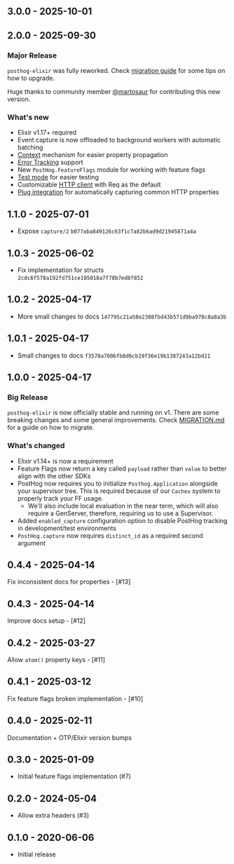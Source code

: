 ## 3.0.0 - 2025-10-01



## 2.0.0 - 2025-09-30

### Major Release

`posthog-elixir` was fully reworked. Check [migration guide](MIGRATION.md#v1-v2)
for some tips on how to upgrade.

Huge thanks to community member [@martosaur](https://github.com/martosaur) for contributing this new version.

### What's new

- Elixir v1.17+ required
- Event capture is now offloaded to background workers with automatic batching
- [Context](README.md#context) mechanism for easier property propagation
- [Error Tracking](README.md#error-tracking) support
- New `PostHog.FeatureFlags` module for working with feature flags
- [Test mode](`PostHog.Test`) for easier testing
- Customizable [HTTP client](`PostHog.API.Client`) with Req as the default
- [Plug integration](`PostHog.Integrations.Plug`) for automatically capturing common HTTP properties

## 1.1.0 - 2025-07-01

- Expose `capture/2` `b077aba849126c63f1c7a82b6ad9d21945871a4a`

## 1.0.3 - 2025-06-02

- Fix implementation for structs `2cdc6f578a192fd751ce105018a7f78b7ed8f852`

## 1.0.2 - 2025-04-17

- More small changes to docs `147795c21a58e2308fbd43b571d9ba978c8a8a3b`

## 1.0.1 - 2025-04-17

- Small changes to docs `f3578a7006fb8d6cb19f36e19b1387243a12bd21`

## 1.0.0 - 2025-04-17

### Big Release

`posthog-elixir` is now officially stable and running on v1. There are some breaking changes and some general improvements. Check [MIGRATION.md](./MIGRATION.md#v0-v1) for a guide on how to migrate.

### What's changed

- Elixir v1.14+ is now a requirement
- Feature Flags now return a key called `payload` rather than `value` to better align with the other SDKs
- PostHog now requires you to initialize `Posthog.Application` alongside your supervisor tree. This is required because of our `Cachex` system to properly track your FF usage.
  - We'll also include local evaluation in the near term, which will also require a GenServer, therefore, requiring us to use a Supervisor.
- Added `enabled_capture` configuration option to disable PostHog tracking in development/test environments
- `PostHog.capture` now requires `distinct_id` as a required second argument

## 0.4.4 - 2025-04-14

Fix inconsistent docs for properties - [#13]

## 0.4.3 - 2025-04-14

Improve docs setup - [#12]

## 0.4.2 - 2025-03-27

Allow `atom()` property keys - [#11]

## 0.4.1 - 2025-03-12

Fix feature flags broken implementation - [#10]

## 0.4.0 - 2025-02-11

Documentation + OTP/Elixir version bumps

## 0.3.0 - 2025-01-09

- Initial feature flags implementation (#7)

## 0.2.0 - 2024-05-04

- Allow extra headers (#3)

## 0.1.0 - 2020-06-06

- Initial release
